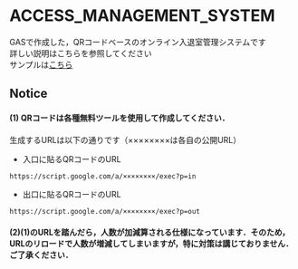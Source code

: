 # ACCESS_MANAGEMENT_SYSTEM
GASで作成した，QRコードベースのオンライン入退室管理システムです
<br>詳しい説明はこちらを参照してください
<br>サンプルは[こちら](https://script.google.com/a/keio.jp/macros/s/AKfycbyx5Se-VGLI4hXxTJzO7RqUC_OKMA9NX6KvQl4vnA/exec?p=index)

## Notice
#### (1) QRコードは各種無料ツールを使用して作成してください．

  生成するURLは以下の通りです（××××××××は各自の公開URL）
  
   * 入口に貼るQRコードのURL
  ```
  https://script.google.com/a/××××××××/exec?p=in
  ```
   * 出口に貼るQRコードのURL
  ```
  https://script.google.com/a/××××××××/exec?p=out
  ```

#### (2)(1)のURLを踏んだら，人数が加減算される仕様になっています．そのため，URLのリロードで人数が増減してしまいますが，特に対策は講じておりません．ご了承ください．
